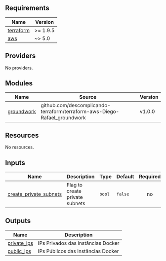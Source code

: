 ## Requirements

| Name | Version |
|------|---------|
| <a name="requirement_terraform"></a> [terraform](#requirement\_terraform) | >= 1.9.5 |
| <a name="requirement_aws"></a> [aws](#requirement\_aws) | ~> 5.0 |

## Providers

No providers.

## Modules

| Name | Source | Version |
|------|--------|---------|
| <a name="module_groundwork"></a> [groundwork](#module\_groundwork) | github.com/descomplicando-terraform/terraform-aws-Diego-Rafael_groundwork | v1.0.0 |

## Resources

No resources.

## Inputs

| Name | Description | Type | Default | Required |
|------|-------------|------|---------|:--------:|
| <a name="input_create_private_subnets"></a> [create\_private\_subnets](#input\_create\_private\_subnets) | Flag to create private subnets | `bool` | `false` | no |

## Outputs

| Name | Description |
|------|-------------|
| <a name="output_private_ips"></a> [private\_ips](#output\_private\_ips) | IPs Privados das instâncias Docker |
| <a name="output_public_ips"></a> [public\_ips](#output\_public\_ips) | IPs Públicos das instâncias Docker |
